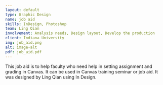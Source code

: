 ```yaml
---
layout: default
type: Graphic Design
name: job aid
skills: InDesign, Photoshop
team: Ling Qian
involvement: Analysis needs, Design layout, Develop the production
client: Indiana University
img: job_aid.png
alt: image-alt
pdf: job_aid.pdf
---
```

This job aid is to help faculty who need help in setting assignment and grading in Canvas. It can be used in Canvas training seminar or job aid. It was designed by Ling Qian using In Design.

